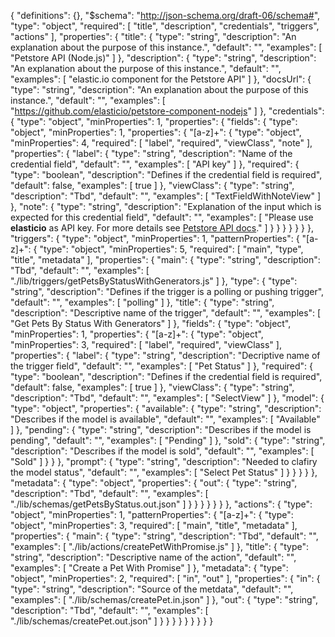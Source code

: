 {
  "definitions": {},
  "$schema": "http://json-schema.org/draft-06/schema#",
  "type": "object",
  "required": [
    "title",
    "description",
    "credentials",
    "triggers",
    "actions"
  ],
  "properties": {
    "title": {
      "type": "string",
      "description": "An explanation about the purpose of this instance.",
      "default": "",
      "examples": [
        "Petstore API (Node.js)"
      ]
    },
    "description": {
      "type": "string",
      "description": "An explanation about the purpose of this instance.",
      "default": "",
      "examples": [
        "elastic.io component for the Petstore API"
      ]
    },
    "docsUrl": {
      "type": "string",
      "description": "An explanation about the purpose of this instance.",
      "default": "",
      "examples": [
        "https://github.com/elasticio/petstore-component-nodejs"
      ]
    },
    "credentials": {
      "type": "object",
      "minProperties": 1,
      "properties": {
        "fields": {
          "type": "object",
          "minProperties": 1,
          "properties": {
            "[a-z]+": {
              "type": "object",
              "minProperties": 4,
              "required": [
                "label",
                "required",
                "viewClass",
                "note"
              ],
              "properties": {
                "label": {
                  "type": "string",
                  "description": "Name of the credential field",
                  "default": "",
                  "examples": [
                    "API key"
                  ]
                },
                "required": {
                  "type": "boolean",
                  "description": "Defines if the credential field is required",
                  "default": false,
                  "examples": [
                    true
                  ]
                },
                "viewClass": {
                  "type": "string",
                  "description": "Tbd",
                  "default": "",
                  "examples": [
                    "TextFieldWithNoteView"
                  ]
                },
                "note": {
                  "type": "string",
                  "description": "Explanation of the input which is expected for this credential field",
                  "default": "",
                  "examples": [
                    "Please use <strong>elasticio</strong> as API key. For more details see <a href='https://petstore.elastic.io/docs/'>Petstore API docs</a>."
                  ]
                }
              }
            }
          }
        }
      }
    },
    "triggers": {
      "type": "object",
      "minProperties": 1,
      "patternProperties": {
        "[a-z]+": {
          "type": "object",
          "minProperties": 5,
          "required": [
            "main",
            "type",
            "title",
            "metadata"
          ],
          "properties": {
            "main": {
              "type": "string",
              "description": "Tbd",
              "default": "",
              "examples": [
                "./lib/triggers/getPetsByStatusWithGenerators.js"
              ]
            },
            "type": {
              "type": "string",
              "description": "Defines if the trigger is a polling or pushing trigger",
              "default": "",
              "examples": [
                "polling"
              ]
            },
            "title": {
              "type": "string",
              "description": "Descriptive name of the trigger",
              "default": "",
              "examples": [
                "Get Pets By Status With Generators"
              ]
            },
            "fields": {
              "type": "object",
              "minProperties": 1,
              "properties": {
                "[a-z]+": {
                  "type": "object",
                  "minProperties": 3,
                  "required": [
                    "label",
                    "required",
                    "viewClass"
                  ],
                  "properties": {
                    "label": {
                      "type": "string",
                      "description": "Decriptive name of the trigger field",
                      "default": "",
                      "examples": [
                        "Pet Status"
                      ]
                    },
                    "required": {
                      "type": "boolean",
                      "description": "Defines if the credential field is required",
                      "default": false,
                      "examples": [
                        true
                      ]
                    },
                    "viewClass": {
                      "type": "string",
                      "description": "Tbd",
                      "default": "",
                      "examples": [
                        "SelectView"
                      ]
                    },
                    "model": {
                      "type": "object",
                      "properties": {
                        "available": {
                          "type": "string",
                          "description": "Describes if the model is available",
                          "default": "",
                          "examples": [
                            "Available"
                          ]
                        },
                        "pending": {
                          "type": "string",
                          "description": "Describes if the model is pending",
                          "default": "",
                          "examples": [
                            "Pending"
                          ]
                        },
                        "sold": {
                          "type": "string",
                          "description": "Describes if the model is sold",
                          "default": "",
                          "examples": [
                            "Sold"
                          ]
                        }
                      }
                    },
                    "prompt": {
                      "type": "string",
                      "description": "Needed to clafiry the model status",
                      "default": "",
                      "examples": [
                        "Select Pet Status"
                      ]
                    }
                  }
                }
              }
            },
            "metadata": {
              "type": "object",
              "properties": {
                "out": {
                  "type": "string",
                  "description": "Tbd",
                  "default": "",
                  "examples": [
                    "./lib/schemas/getPetsByStatus.out.json"
                  ]
                }
              }
            }
          }
        }
      }
    },
    "actions": {
      "type": "object",
      "minProperties": 1,
      "patternProperties": {
        "[a-z]+": {
          "type": "object",
          "minProperties": 3,
          "required": [
            "main",
            "title",
            "metadata"
          ],
          "properties": {
            "main": {
              "type": "string",
              "description": "Tbd",
              "default": "",
              "examples": [
                "./lib/actions/createPetWithPromise.js"
              ]
            },
            "title": {
              "type": "string",
              "description": "Descriptive name of the action",
              "default": "",
              "examples": [
                "Create a Pet With Promise"
              ]
            },
            "metadata": {
              "type": "object",
              "minProperties": 2,
              "required": [
                "in",
                "out"
              ],
              "properties": {
                "in": {
                  "type": "string",
                  "description": "Source of the metdata",
                  "default": "",
                  "examples": [
                    "./lib/schemas/createPet.in.json"
                  ]
                },
                "out": {
                  "type": "string",
                  "description": "Tbd",
                  "default": "",
                  "examples": [
                    "./lib/schemas/createPet.out.json"
                  ]
                }
              }
            }
          }
        }
      }
    }
  }
}
